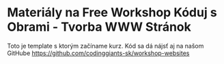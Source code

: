 # Materiály na Free Workshop Kóduj s Obrami - Tvorba WWW Stránok
Toto je template s ktorým začíname kurz.
Kód sa dá nájsť aj na našom GitHube https://github.com/codinggiants-sk/workshop-websites
